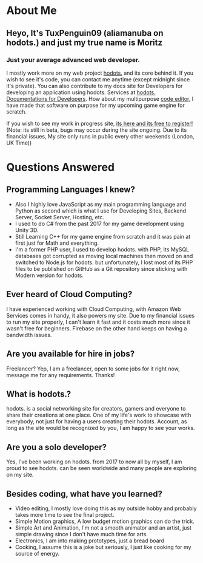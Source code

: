 # About Me
## Heyo, It's TuxPenguin09 (aliamanuba on hodots.) and just my true name is Moritz
### Just your average advanced web developer.
I mostly work more on my web project [hodots.](https://github.com/leafstudiosDot/hodotsnet) and its core behind it.
If you wish to see it's code, you can contact me anytime (except midnight since it's private).
You can also contribute to my docs site for Developers for developing an application using hodots. Services at [hodots. Documentations for Developers](https://github.com/leafstudiosDot/hodots-docs).
How about my multipurpose [code editor](https://github.com/leafstudiosDot/incogine-editor), I have made that software on purpose for my upcoming game engine for scratch.

If you wish to see my work in progress site, [its here and its free to register!](https://hodots.com) 
(Note: its still in beta, bugs may occur during the site ongoing. Due to its financial issues, My site only runs in public every other weekends (London, UK Time))
# Questions Answered
## Programming Languages I knew?
- Also I highly love JavaScript as my main programming language and Python as second which is what I use for Developing Sites, Backend Server, Socket Server, Hosting, etc.
- I used to do C# from the past 2017 for my game development using Unity 3D.
- Still Learning C++ for my game engine from scratch and it was pain at first just for Math and everything.
- I'm a former PHP user, I used to develop hodots. with PHP, Its MySQL databases got corrupted as moving local machines then moved on and switched to Node.js for hodots. but unfortunately, I lost most of its PHP files to be published on GitHub as a Git repository since sticking with Modern version for hodots.
## Ever heard of Cloud Computing?
I have experienced working with Cloud Computing, with Amazon Web Services comes in handy, it also powers my site. Due to my financial issues to run my site properly, I can't learn it fast and it costs much more since it wasn't free for beginners. Firebase on the other hand keeps on having a bandwidth issues.
## Are you available for hire in jobs?
Freelancer? Yep, I am a freelancer, open to some jobs for it right now, message me for any requirements. Thanks!
## What is hodots.?
hodots. is a social networking site for creators, gamers and everyone to share their creations at one place. One of my life's work to showcase with everybody, not just for having a users creating their hodots. Account, as long as the site would be recognized by you, I am happy to see your works.
## Are you a solo developer?
Yes, I've been working on hodots. from 2017 to now all by myself, I am proud to see hodots. can be seen worldwide and many people are exploring on my site.
## Besides coding, what have you learned?
- Video editing, I mostly love doing this as my outside hobby and probably takes more time to see the final project.
- Simple Motion graphics, A low budget motion graphics can do the trick.
- Simple Art and Animation, I'm not a smooth animator and an artist, just simple drawing since I don't have much time for arts.
- Electronics, I am into making prototypes, just a bread board
- Cooking, I assume this is a joke but seriously, I just like cooking for my source of energy.
<!--
**TuxPenguin09/TuxPenguin09** is a ✨ _special_ ✨ repository because its `README.md` (this file) appears on your GitHub profile.

Here are some ideas to get you started:

- 🔭 I’m currently working on ...
- 🌱 I’m currently learning ...
- 👯 I’m looking to collaborate on ...
- 🤔 I’m looking for help with ...
- 💬 Ask me about ...
- 📫 How to reach me: ...
- 😄 Pronouns: ...
- ⚡ Fun fact: ...
-->


